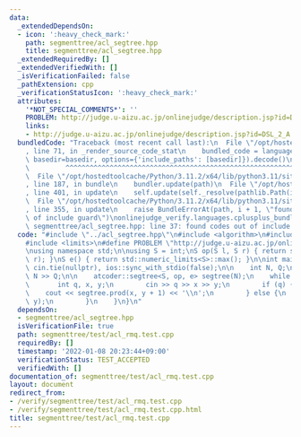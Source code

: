 ```yaml
---
data:
  _extendedDependsOn:
  - icon: ':heavy_check_mark:'
    path: segmenttree/acl_segtree.hpp
    title: segmenttree/acl_segtree.hpp
  _extendedRequiredBy: []
  _extendedVerifiedWith: []
  _isVerificationFailed: false
  _pathExtension: cpp
  _verificationStatusIcon: ':heavy_check_mark:'
  attributes:
    '*NOT_SPECIAL_COMMENTS*': ''
    PROBLEM: http://judge.u-aizu.ac.jp/onlinejudge/description.jsp?id=DSL_2_A
    links:
    - http://judge.u-aizu.ac.jp/onlinejudge/description.jsp?id=DSL_2_A
  bundledCode: "Traceback (most recent call last):\n  File \"/opt/hostedtoolcache/Python/3.11.2/x64/lib/python3.11/site-packages/onlinejudge_verify/documentation/build.py\"\
    , line 71, in _render_source_code_stat\n    bundled_code = language.bundle(stat.path,\
    \ basedir=basedir, options={'include_paths': [basedir]}).decode()\n          \
    \         ^^^^^^^^^^^^^^^^^^^^^^^^^^^^^^^^^^^^^^^^^^^^^^^^^^^^^^^^^^^^^^^^^^^^^^^^^^^^^^^^^\n\
    \  File \"/opt/hostedtoolcache/Python/3.11.2/x64/lib/python3.11/site-packages/onlinejudge_verify/languages/cplusplus.py\"\
    , line 187, in bundle\n    bundler.update(path)\n  File \"/opt/hostedtoolcache/Python/3.11.2/x64/lib/python3.11/site-packages/onlinejudge_verify/languages/cplusplus_bundle.py\"\
    , line 401, in update\n    self.update(self._resolve(pathlib.Path(included), included_from=path))\n\
    \  File \"/opt/hostedtoolcache/Python/3.11.2/x64/lib/python3.11/site-packages/onlinejudge_verify/languages/cplusplus_bundle.py\"\
    , line 355, in update\n    raise BundleErrorAt(path, i + 1, \"found codes out\
    \ of include guard\")\nonlinejudge_verify.languages.cplusplus_bundle.BundleErrorAt:\
    \ segmenttree/acl_segtree.hpp: line 37: found codes out of include guard\n"
  code: "#include \"../acl_segtree.hpp\"\n#include <algorithm>\n#include <iostream>\n\
    #include <limits>\n#define PROBLEM \"http://judge.u-aizu.ac.jp/onlinejudge/description.jsp?id=DSL_2_A\"\
    \nusing namespace std;\n\nusing S = int;\nS op(S l, S r) { return std::min(l,\
    \ r); }\nS e() { return std::numeric_limits<S>::max(); }\n\nint main() {\n   \
    \ cin.tie(nullptr), ios::sync_with_stdio(false);\n\n    int N, Q;\n    cin >>\
    \ N >> Q;\n\n    atcoder::segtree<S, op, e> segtree(N);\n    while (Q--) {\n \
    \       int q, x, y;\n        cin >> q >> x >> y;\n        if (q) {\n        \
    \    cout << segtree.prod(x, y + 1) << '\\n';\n        } else {\n            segtree.set(x,\
    \ y);\n        }\n    }\n}\n"
  dependsOn:
  - segmenttree/acl_segtree.hpp
  isVerificationFile: true
  path: segmenttree/test/acl_rmq.test.cpp
  requiredBy: []
  timestamp: '2022-01-08 20:23:44+09:00'
  verificationStatus: TEST_ACCEPTED
  verifiedWith: []
documentation_of: segmenttree/test/acl_rmq.test.cpp
layout: document
redirect_from:
- /verify/segmenttree/test/acl_rmq.test.cpp
- /verify/segmenttree/test/acl_rmq.test.cpp.html
title: segmenttree/test/acl_rmq.test.cpp
---
```

